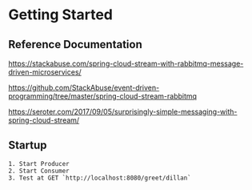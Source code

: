 # Getting Started

## Reference Documentation
https://stackabuse.com/spring-cloud-stream-with-rabbitmq-message-driven-microservices/

https://github.com/StackAbuse/event-driven-programming/tree/master/spring-cloud-stream-rabbitmq

https://seroter.com/2017/09/05/surprisingly-simple-messaging-with-spring-cloud-stream/

## Startup

    1. Start Producer
    2. Start Consumer
    3. Test at GET `http://localhost:8080/greet/dillan`